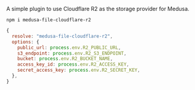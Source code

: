 A simple plugin to use Cloudflare R2 as the storage provider for Medusa.

```
npm i medusa-file-cloudflare-r2
```

```javascript
{
  resolve: "medusa-file-cloudflare-r2",
  options: {
    public_url: process.env.R2_PUBLIC_URL,
    s3_endpoint: process.env.R2_S3_ENDPOINT,
    bucket: process.env.R2_BUCKET_NAME,
    access_key_id: process.env.R2_ACCESS_KEY,
    secret_access_key: process.env.R2_SECRET_KEY,
  },
}
```